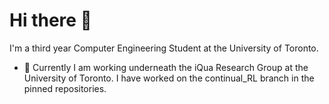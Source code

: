 # Hi there 👋

I'm a third year Computer Engineering Student at the University of Toronto.
- 🔭 Currently I am working underneath the iQua Research Group at the University of Toronto. I have worked on the continual_RL branch in the pinned repositories.

<!--
**danielliucs/danielliucs** is a ✨ _special_ ✨ repository because its `README.md` (this file) appears on your GitHub profile.

Here are some ideas to get you started:

- 🔭 I’m currently working on ...
- 🌱 I’m currently learning ...
- 👯 I’m looking to collaborate on ...
- 🤔 I’m looking for help with ...
- 💬 Ask me about ...
- 📫 How to reach me: ...
- 😄 Pronouns: ...
- ⚡ Fun fact: ...
-->

